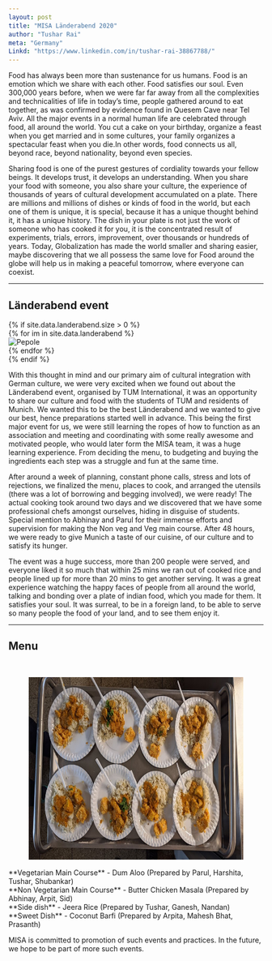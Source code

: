 ```yaml
---
layout: post
title: "MISA Länderabend 2020"
author: "Tushar Rai"
meta: "Germany"
Linkd: "https://www.linkedin.com/in/tushar-rai-38867788/"
---
```


Food has always been more than sustenance for us humans. Food is an emotion which we share with each other. Food satisfies our soul. Even 300,000 years before, when we were far far away from all the complexities and technicalities of life in today’s time, people gathered around to eat together, as was confirmed by evidence found in Quesem Cave near Tel Aviv. All the major events in a normal human life are celebrated through food, all around the world. You cut a cake on your birthday, organize a feast when you get married and in some cultures, your family organizes a spectacular feast when you die.In other words, food connects us all, beyond race, beyond nationality, beyond even species.

Sharing food is one of the purest gestures of cordiality towards your fellow beings. It develops trust, it develops an understanding. When you share your food with someone, you also share your culture, the experience of thousands of years of cultural development accumulated on a plate. There are millions and millions of dishes or kinds of food in the world, but each one of them is unique, it is special, because it has a unique thought behind it, it has a unique history. The dish in your plate is not just the work of someone who has cooked it for you, it is the concentrated result of experiments, trials, errors, improvement, over thousands or hundreds of years. Today, Globalization has made the world smaller and sharing easier, maybe discovering that we all possess the same love for Food around the globe will help us in making a peaceful tomorrow, where everyone can coexist.

---
## Länderabend event

<section id="testimonial">
  <div class="container">
    <div class="row">
      <div class="col-md-12">
        {% if site.data.landerabend.size > 0 %}
        <div ><!--class="testimonial-carousel"-->
          <div id="testimonial-slider" class="owl-carousel">
            {% for im in site.data.landerabend %}
            <div>
                <div class="user1">
                  <img src="{{ im.image }}" alt="Pepole">
                </div>
            </div>
            {% endfor %}
          </div>
        </div>
        {% endif %}
      </div>
    </div>
  </div>
</section>

With this thought in mind and our primary aim of cultural integration with German culture, we were very excited when we found out about the Länderabend event, organised by TUM International, it was an opportunity to share our culture and food with the students of TUM and residents of Munich. We wanted this to be the best Länderabend and we wanted to give our best, hence preparations started well in advance. This being the first major event for us, we were still learning the ropes of how to function as an association and meeting and coordinating with some really awesome and motivated people, who would later form the MISA team, it was a huge learning experience. From deciding the menu, to budgeting and buying the ingredients each step was a struggle and fun at the same time.


After around a week of planning, constant phone calls, stress and lots of rejections, we finalized the menu, places to cook, and arranged the utensils (there was a lot of borrowing and begging involved), we were ready! The actual cooking took around two days and we discovered that we have some professional chefs amongst ourselves, hiding in disguise of students. Special mention to Abhinay and Parul for their immense efforts and supervision for making the Non veg and Veg main course. After 48 hours, we were ready to give Munich a taste of our cuisine, of our culture and to satisfy its hunger.


The event was a huge success, more than 200 people were served, and everyone liked it so much that within 25 mins we ran out of cooked rice and people lined up for more than 20 mins to get another serving. It was a great experience watching the happy faces of people from all around the world, talking and bonding over a plate of indian food, which you made for them. It satisfies your soul. It was surreal, to be in a foreign land, to be able to serve so many people the food of your land, and to see them enjoy it. 

---

## Menu ##
<br>
<figure align="center">
<img src="/img/blog_img/landerabend2.jpg" width="780" height="360" alt="landerabend">
</figure>
**Vegetarian Main Course** - Dum Aloo (Prepared by Parul, Harshita, Tushar, Shubankar)<br>
**Non Vegetarian Main Course** - Butter Chicken Masala (Prepared by Abhinay, Arpit, Sid)<br>
**Side dish** - Jeera Rice (Prepared by Tushar, Ganesh, Nandan)<br>
**Sweet Dish** - Coconut Barfi (Prepared by Arpita, Mahesh Bhat, Prasanth)<br>

MISA is committed to promotion of such events and practices. In the future, we hope to be part of more such events.
